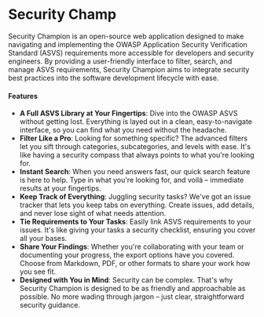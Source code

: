 # Security Champ

Security Champion is an open-source web application designed to make navigating and implementing the OWASP Application Security Verification Standard (ASVS) requirements more accessible for developers and security engineers. By providing a user-friendly interface to filter, search, and manage ASVS requirements, Security Champion aims to integrate security best practices into the software development lifecycle with ease.

#### Features

- **A Full ASVS Library at Your Fingertips**: Dive into the OWASP ASVS without getting lost. Everything is layed out in a clean, easy-to-navigate interface, so you can find what you need without the headache.
- **Filter Like a Pro**: Looking for something specific? The advanced filters let you sift through categories, subcategories, and levels with ease. It's like having a security compass that always points to what you're looking for.
- **Instant Search**: When you need answers fast, our quick search feature is here to help. Type in what you're looking for, and voilà – immediate results at your fingertips.
- **Keep Track of Everything**: Juggling security tasks? We've got an issue tracker that lets you keep tabs on everything. Create issues, add details, and never lose sight of what needs attention.
- **Tie Requirements to Your Tasks**: Easily link ASVS requirements to your issues. It's like giving your tasks a security checklist, ensuring you cover all your bases.
- **Share Your Findings**: Whether you're collaborating with your team or documenting your progress, the export options have you covered. Choose from Markdown, PDF, or other formats to share your work how you see fit.
- **Designed with You in Mind**: Security can be complex. That's why Security Champion is designed to be as friendly and approachable as possible. No more wading through jargon – just clear, straightforward security guidance.

